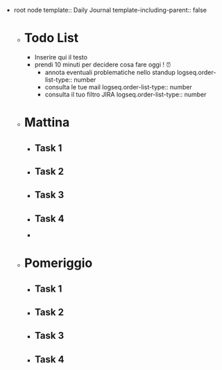 - root node
  template:: Daily Journal
  template-including-parent:: false
	- # Todo List
		- Inserire qui il testo
		- prendi 10 minuti per decidere cosa fare oggi ! ⏰
			- annota eventuali problematiche nello standup
			  logseq.order-list-type:: number
			- consulta le tue mail
			  logseq.order-list-type:: number
			- consulta il tuo filtro JIRA
			  logseq.order-list-type:: number
	- # Mattina
		- ## Task 1
		- ## Task 2
		- ## Task 3
		- ## Task 4
		-
	- # Pomeriggio
		- ## Task 1
		- ## Task 2
		- ## Task 3
		- ## Task 4